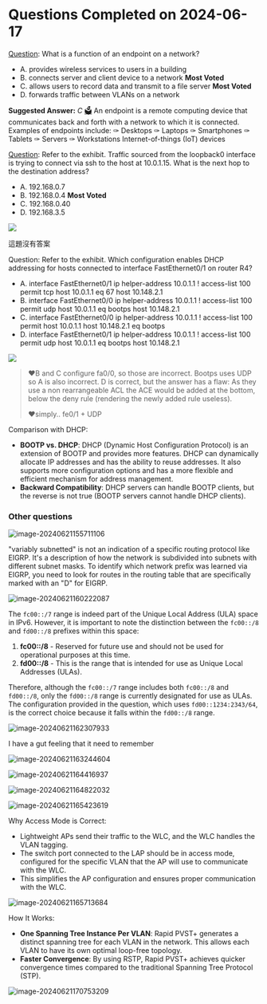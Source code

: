 # Questions Completed on 2024-06-17

[Question](https://www.examtopics.com/discussions/cisco/view/83756-exam-200-301-topic-1-question-107-discussion/#): What is a function of an endpoint on a network?

- A. provides wireless services to users in a building
- B. connects server and client device to a network **Most Voted**
- C. allows users to record data and transmit to a file server **Most Voted**
- D. forwards traffic between VLANs on a network

**Suggested Answer:** *C* [🗳️](https://www.examtopics.com/discussions/cisco/view/83756-exam-200-301-topic-1-question-107-discussion/#)
An endpoint is a remote computing device that communicates back and forth with a network to which it is connected. Examples of endpoints include:
✑ Desktops
✑ Laptops
✑ Smartphones
✑ Tablets
✑ Servers
✑ Workstations
Internet-of-things (IoT) devices

[Question](https://www.examtopics.com/discussions/cisco/view/60205-exam-200-301-topic-1-question-432-discussion/): Refer to the exhibit. Traffic sourced from the loopback0 interface is trying to connect via ssh to the host at 10.0.1.15. What is the next hop to the destination address?

- A. 192.168.0.7
- B. 192.168.0.4 **Most Voted**
- C. 192.168.0.40
- D. 192.168.3.5

![](https://www.examtopics.com/assets/media/exam-media/04300/0034500001.png) 

這題沒有答案

Question: Refer to the exhibit. Which configuration enables DHCP addressing for hosts connected to interface FastEthernet0/1 on router R4?

- A. interface FastEthernet0/1 
  ip helper-address 10.0.1.1 ! 
  access-list 100 permit tcp host 10.0.1.1 eq 67 host 10.148.2.1
- B. interface FastEthernet0/0 
  ip helper-address 10.0.1.1 ! 
  access-list 100 permit udp host 10.0.1.1 eq bootps host 10.148.2.1
- C. interface FastEthernet0/0 
  ip helper-address 10.0.1.1 ! 
  access-list 100 permit host 10.0.1.1 host 10.148.2.1 eq bootps
- D. interface FastEthernet0/1 
  ip helper-address 10.0.1.1 ! 
  access-list 100 permit udp host 10.0.1.1 eq bootps host 10.148.2.1

![](https://www.examtopics.com/assets/media/exam-media/04300/0047100001.png) 

> ❤B and C configure fa0/0, so those are incorrect. Bootps uses UDP so A is also incorrect. D is correct, but the answer has a flaw: As they use a non rearrangeable ACL the ACE would be added at the bottom, below the deny rule (rendering the newly added rule useless).
>
> ❤simply.. fe0/1 + UDP

Comparison with DHCP:

- **BOOTP vs. DHCP**: DHCP (Dynamic Host Configuration Protocol) is an extension of BOOTP and provides more features. DHCP can dynamically allocate IP addresses and has the ability to reuse addresses. It also supports more configuration options and has a more flexible and efficient mechanism for address management.
- **Backward Compatibility**: DHCP servers can handle BOOTP clients, but the reverse is not true (BOOTP servers cannot handle DHCP clients).

### Other questions

![image-20240621155711106](https://han.blob.core.windows.net/typora/image-20240621155711106.png) 

"variably subnetted" is not an indication of a specific routing protocol like EIGRP. It's a description of how the network is subdivided into subnets with different subnet masks. To identify which network prefix was learned via EIGRP, you need to look for routes in the routing table that are specifically marked with an "D" for EIGRP.

![image-20240621160222087](https://han.blob.core.windows.net/typora/image-20240621160222087.png) 

The `fc00::/7` range is indeed part of the Unique Local Address (ULA) space in IPv6. However, it is important to note the distinction between the `fc00::/8` and `fd00::/8` prefixes within this space:

1. **fc00::/8** - Reserved for future use and should not be used for operational purposes at this time.
2. **fd00::/8** - This is the range that is intended for use as Unique Local Addresses (ULAs).

Therefore, although the `fc00::/7` range includes both `fc00::/8` and `fd00::/8`, only the `fd00::/8` range is currently designated for use as ULAs. The configuration provided in the question, which uses `fd00::1234:2343/64`, is the correct choice because it falls within the `fd00::/8` range.

![image-20240621162307933](https://han.blob.core.windows.net/typora/image-20240621162307933.png) 

I have a gut feeling that it need to remember

![image-20240621163244604](https://han.blob.core.windows.net/typora/image-20240621163244604.png) 

![image-20240621164416937](https://han.blob.core.windows.net/typora/image-20240621164416937.png) 

![image-20240621164822032](https://han.blob.core.windows.net/typora/image-20240621164822032.png) 

![image-20240621165423619](https://han.blob.core.windows.net/typora/image-20240621165423619.png) 

Why Access Mode is Correct:

- Lightweight APs send their traffic to the WLC, and the WLC handles the VLAN tagging.
- The switch port connected to the LAP should be in access mode, configured for the specific VLAN that the AP will use to communicate with the WLC.
- This simplifies the AP configuration and ensures proper communication with the WLC.

![image-20240621165713684](https://han.blob.core.windows.net/typora/image-20240621165713684.png) 

How It Works:

- **One Spanning Tree Instance Per VLAN**: Rapid PVST+ generates a distinct spanning tree for each VLAN in the network. This allows each VLAN to have its own optimal loop-free topology.
- **Faster Convergence**: By using RSTP, Rapid PVST+ achieves quicker convergence times compared to the traditional Spanning Tree Protocol (STP).

![image-20240621170753209](https://han.blob.core.windows.net/typora/image-20240621170753209.png) 

